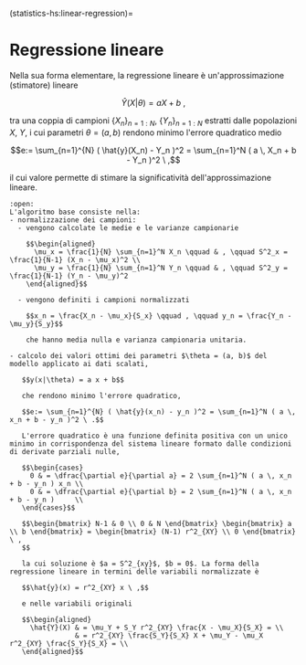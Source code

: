 (statistics-hs:linear-regression)=
# Regressione lineare

Nella sua forma elementare, la regressione lineare è un'approssimazione (stimatore) lineare

  $$\hat{Y}(X|\theta) = a X + b \ ,$$

tra una coppia di campioni $\{ X_n \}_{n=1:N}$, $\{ Y_n \}_{n=1:N}$ estratti dalle popolazioni $X$, $Y$, i cui parametri $\theta = (a,b)$ rendono minimo l'errore quadratico medio

$$e:= \sum_{n=1}^{N} ( \hat{y}(X_n) - Y_n )^2 = \sum_{n=1}^N ( a \, X_n + b - Y_n )^2 \ ,$$

il cui valore permette di stimare la significatività dell'approssimazione lineare.

```{dropdown} Algoritmo
:open:
L'algoritmo base consiste nella:
- normalizzazione dei campioni:
  - vengono calcolate le medie e le varianze campionarie

    $$\begin{aligned}
      \mu_x = \frac{1}{N} \sum_{n=1}^N X_n \qquad & , \qquad S^2_x = \frac{1}{N-1} (X_n - \mu_x)^2 \\
      \mu_y = \frac{1}{N} \sum_{n=1}^N Y_n \qquad & , \qquad S^2_y = \frac{1}{N-1} (Y_n - \mu_y)^2
    \end{aligned}$$

  - vengono definiti i campioni normalizzati
    
    $$x_n = \frac{X_n - \mu_x}{S_x} \qquad , \qquad y_n = \frac{Y_n - \mu_y}{S_y}$$

    che hanno media nulla e varianza campionaria unitaria.

- calcolo dei valori ottimi dei parametri $\theta = (a, b)$ del modello applicato ai dati scalati,

   $$y(x|\theta) = a x + b$$

   che rendono minimo l'errore quadratico,

   $$e:= \sum_{n=1}^{N} ( \hat{y}(x_n) - y_n )^2 = \sum_{n=1}^N ( a \, x_n + b - y_n )^2 \ .$$

   L'errore quadratico è una funzione definita positiva con un unico minimo in corrispondenza del sistema lineare formato dalle condizioni di derivate parziali nulle,

   $$\begin{cases}
     0 & = \dfrac{\partial e}{\partial a} = 2 \sum_{n=1}^N ( a \, x_n + b - y_n ) x_n \\
     0 & = \dfrac{\partial e}{\partial b} = 2 \sum_{n=1}^N ( a \, x_n + b - y_n )     \\
   \end{cases}$$

   $$\begin{bmatrix} N-1 & 0 \\ 0 & N \end{bmatrix} \begin{bmatrix} a \\ b \end{bmatrix} = \begin{bmatrix} (N-1) r^2_{XY} \\ 0 \end{bmatrix} \ ,
   $$

   la cui soluzione è $a = S^2_{xy}$, $b = 0$. La forma della regressione lineare in termini delle variabili normalizzate è

   $$\hat{y}(x) = r^2_{XY} x \ ,$$

   e nelle variabili originali

   $$\begin{aligned}
     \hat{Y}(X) & = \mu_Y + S_Y r^2_{XY} \frac{X - \mu_X}{S_X} = \\
                & = r^2_{XY} \frac{S_Y}{S_X} X + \mu_Y - \mu_X r^2_{XY} \frac{S_Y}{S_X} = \\
   \end{aligned}$$


```

